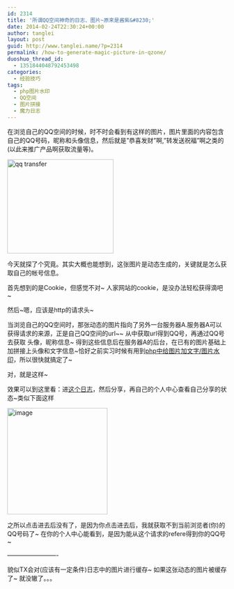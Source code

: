 ```yaml
---
id: 2314
title: '所谓QQ空间神奇的日志、图片~原来是酱紫&#8230;'
date: 2014-02-24T22:30:24+00:00
author: tanglei
layout: post
guid: http://www.tanglei.name/?p=2314
permalink: /how-to-generate-magic-picture-in-qzone/
duoshuo_thread_id:
  - 1351844048792453498
categories:
  - 经验技巧
tags:
  - php图片水印
  - QQ空间
  - 图片拼接
  - 魔力日志
---
```

在浏览自己的QQ空间的时候，时不时会看到有这样的图片，图片里面的内容包含自己的QQ号码，昵称和头像信息，然后就是&#8221;恭喜发财&#8221;啊,&#8221;转发送祝福&#8221;啊之类的(以此来推广产品啊获取流量等)。

[<img style="background-image: none; padding-top: 0px; padding-left: 0px; display: inline; padding-right: 0px; border: 0px;" title="qq transfer" src="http://www.tanglei.name/wp-content/uploads/2014/02/qq-transfer_thumb.png" alt="qq transfer" width="244" height="216" border="0" />](http://www.tanglei.name/wp-content/uploads/2014/02/qq-transfer.png)

今天就探了个究竟。其实大概也能想到，这张图片是动态生成的，关键就是怎么获取自己的帐号信息。
  
首先想到的是Cookie，但感觉不对~ 人家网站的cookie，是没办法轻松获得滴吧~
  
然后~嗯，应该是http的请求头~
  
当浏览自己的QQ空间时，那张动态的图片指向了另外一台服务器A.服务器A可以获得请求的来源，正是自己QQ空间的url~~ 从中获取url得到QQ号，再通过QQ号 去获取 头像，昵称信息~ 得到这些信息后在服务器A的后台，在已有的图片基础上加拼接上头像和文字信息~恰好之前实习时候有用到[php中给图片加文字/图片水印](http://www.tanglei.name/add-chinese-text-mark-to-picture-in-php/)，所以很快就搞定了~
  
对，就是这样~

效果可以到这里看：进[这个日志](http://user.qzone.qq.com/410454274/blog/1393078235)，然后分享，再自己的个人中心查看自己分享的状态~类似下面这样

[<img style="background-image: none; padding-top: 0px; padding-left: 0px; display: inline; padding-right: 0px; border: 0px;" title="image" src="http://www.tanglei.name/wp-content/uploads/2014/02/image_thumb.png" alt="image" width="230" height="244" border="0" />](http://www.tanglei.name/wp-content/uploads/2014/02/image.png)

之所以点击进去后没有了，是因为你点击进去后，我就获取不到当前浏览者(你)的QQ号码了~ 在你的个人中心能看到，是因为能从这个请求的refere得到你的QQ号~
  
&#8212;&#8212;&#8212;&#8212;&#8212;&#8212;&#8212;&#8212;-
  
貌似TX会对(应该有一定条件)日志中的图片进行缓存~ 如果这张动态的图片被缓存了~ 就没辙了。。。
